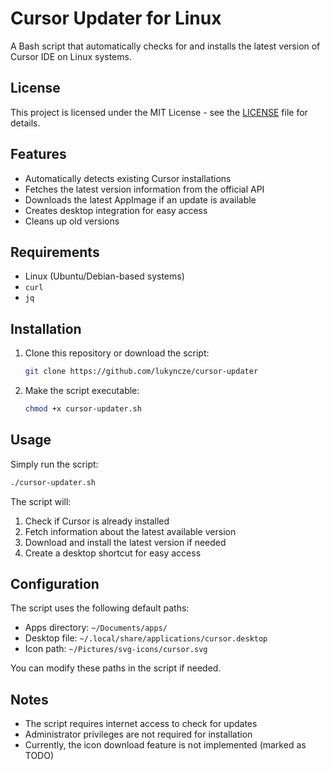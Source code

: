 # Cursor Updater for Linux

A Bash script that automatically checks for and installs the latest version of Cursor IDE on Linux systems.

## License

This project is licensed under the MIT License - see the [LICENSE](LICENSE) file for details.

## Features

- Automatically detects existing Cursor installations
- Fetches the latest version information from the official API
- Downloads the latest AppImage if an update is available
- Creates desktop integration for easy access
- Cleans up old versions

## Requirements

- Linux (Ubuntu/Debian-based systems)
- `curl`
- `jq`

## Installation

1. Clone this repository or download the script:

   ```bash
   git clone https://github.com/lukyncze/cursor-updater
   ```

2. Make the script executable:
   ```bash
   chmod +x cursor-updater.sh
   ```

## Usage

Simply run the script:

```bash
./cursor-updater.sh
```

The script will:

1. Check if Cursor is already installed
2. Fetch information about the latest available version
3. Download and install the latest version if needed
4. Create a desktop shortcut for easy access

## Configuration

The script uses the following default paths:

- Apps directory: `~/Documents/apps/`
- Desktop file: `~/.local/share/applications/cursor.desktop`
- Icon path: `~/Pictures/svg-icons/cursor.svg`

You can modify these paths in the script if needed.

## Notes

- The script requires internet access to check for updates
- Administrator privileges are not required for installation
- Currently, the icon download feature is not implemented (marked as TODO)

